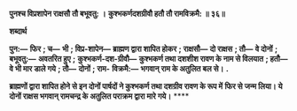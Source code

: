 **पुनश्च विप्रशापेन राक्षसौ तौ बभूवतु: ।** **कुश्भकर्णदशग्रीवौ हतौ तौ रामविक्रमै: ॥ ३६॥** 

**शब्दार्थ** 

**पुन:—** **फिर** **; च—** **भी** **; विप्र-शापेन—** **ब्राह्मण द्वारा शापित होकर** **; राक्षसौ—** **दो राक्षस** **; तौ—** **वे दोनों** **; बभूवतु:—** **अवतरित हुए** **;** **कुश्भकर्ण-दश-ग्रीवौ—** **कुश्भकर्ण तथा दशशीश रावण के नाम से विलयात** **; हतौ—** **वे भी मार डाले गये** **; तौ—** **दोनों** **; राम-** **विक्रमै:—** **भगवान् राम के अतुलित बल से।** **.** 

**ब्राह्मणों द्वारा शापित होने से इन दोनों पार्षदों ने कुश्भकर्ण तथा दशग्रीव रावण के रूप में** **फिर से जन्म लिया। ये दोनों राक्षस भगवान् रामचन्द्र के अतुलित पराक्रम द्वारा मारे गये।** **** 